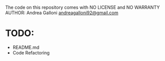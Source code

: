 The code on this repository comes with NO LICENSE and NO WARRANTY
AUTHOR: Andrea Galloni andreagalloni92@gmail.com

# TODO:

 + README.md
 + Code Refactoring
 